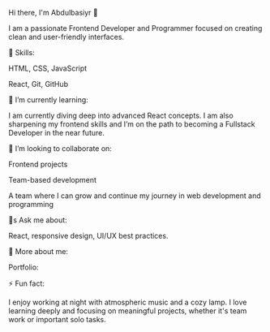 Hi there, I'm Abdulbasiyr 👋

I am a passionate Frontend Developer and Programmer focused on creating clean and user-friendly interfaces.

🚀 Skills:

HTML, CSS, JavaScript

React, Git, GitHub


🌱 I’m currently learning:

I am currently diving deep into advanced React concepts.
I am also sharpening my frontend skills and I’m on the path to becoming a Fullstack Developer in the near future.

👯 I’m looking to collaborate on:

Frontend projects

Team-based development

A team where I can grow and continue my journey in web development and programming


💬s Ask me about:

React, responsive design, UI/UX best practices.

📨 More about me:

Portfolio: 

⚡ Fun fact:

I enjoy working at night with atmospheric music and a cozy lamp.
I love learning deeply and focusing on meaningful projects, whether it's team work or important solo tasks.
